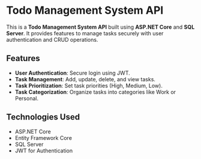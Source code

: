 # Todo Management System API

This is a **Todo Management System API** built using **ASP.NET Core** and **SQL Server**. It provides features to manage tasks securely with user authentication and CRUD operations.

## Features

- **User Authentication**: Secure login using JWT.
- **Task Management**: Add, update, delete, and view tasks.
- **Task Prioritization**: Set task priorities (High, Medium, Low).
- **Task Categorization**: Organize tasks into categories like Work or Personal.

## Technologies Used

- ASP.NET Core
- Entity Framework Core
- SQL Server
- JWT for Authentication
